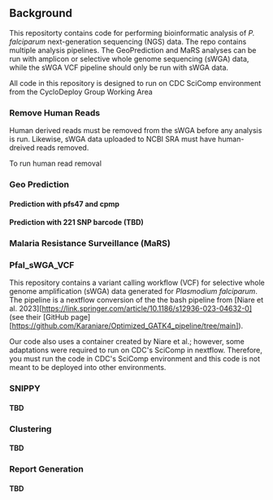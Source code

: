 ## Background

This repositorty contains code for performing bioinformatic analysis of *P. falciparum* next-generation sequencing (NGS) data. The repo contains multiple analysis pipelines. The GeoPrediction and MaRS analyses can be run with amplicon or selective whole genome sequencing (sWGA) data, while the sWGA VCF pipeline should only be run with sWGA data. 

All code in this repository is designed to run on CDC SciComp environment from the CycloDeploy Group Working Area

### Remove Human Reads

Human derived reads must be removed from the sWGA before any analysis is run. Likewise, sWGA data uploaded to NCBI SRA must have human-dreived reads removed.

To run human read removal

### Geo Prediction

#### Prediction with pfs47 and cpmp

#### Prediction with 221 SNP barcode (TBD)

### Malaria Resistance Surveillance (MaRS)

### Pfal_sWGA_VCF

This repository contains a variant calling workflow (VCF) for selective whole genome amplification (sWGA) data generated for *Plasmodium falciparum*. The pipeline is a nextflow conversion of the the bash pipeline from [Niare et al. 2023][https://link.springer.com/article/10.1186/s12936-023-04632-0] (see their [GitHub page][https://github.com/Karaniare/Optimized_GATK4_pipeline/tree/main]). 

Our code also uses a container created by Niare et al.; however, some adaptations were required to run on CDC's SciComp in nextflow. Therefore, you must run the code in CDC's SciComp environment and this code is not meant to be deployed into other environments. 

### SNIPPY

#### TBD

### Clustering

#### TBD

### Report Generation

#### TBD



